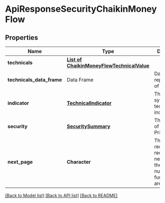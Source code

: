 # ApiResponseSecurityChaikinMoneyFlow

[//]: # (CLASS:IntrinioSDK::ApiResponseSecurityChaikinMoneyFlow)

[//]: # (KIND:object)

## Properties

[//]: # (START_DEFINITION)

Name | Type | Description
------------ | ------------- | -------------
**technicals** | [**List of ChaikinMoneyFlowTechnicalValue**](ChaikinMoneyFlowTechnicalValue.md) |  &nbsp;
**technicals_data_frame** | Data Frame | Data frame representation of technicals
**indicator** | [**TechnicalIndicator**](TechnicalIndicator.md) | The name and symbol of the technical indicator &nbsp;
**security** | [**SecuritySummary**](SecuritySummary.md) | The Security of the Stock Price &nbsp;
**next_page** | **Character** | The token required to request the next page of the data. If null, no further results are available. &nbsp;

[//]: # (END_DEFINITION)


[//]: # (CONTAINED_CLASS:IntrinioSDK::ChaikinMoneyFlowTechnicalValue)


[//]: # (CONTAINED_CLASS:IntrinioSDK::TechnicalIndicator)


[//]: # (CONTAINED_CLASS:IntrinioSDK::SecuritySummary)


[[Back to Model list]](../README.md#documentation-for-models) [[Back to API list]](../README.md#documentation-for-api-endpoints) [[Back to README]](../README.md)


